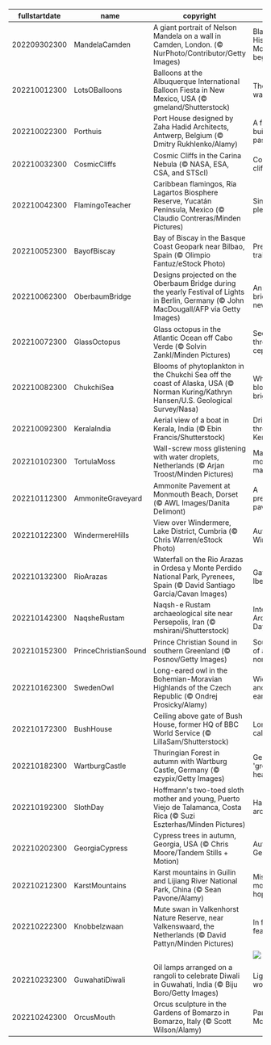 |fullstartdate|name|copyright|title|image|
|--|--|--|--|--|
202209302300|MandelaCamden|A giant portrait of Nelson Mandela on a wall in Camden, London. (© NurPhoto/Contributor/Getty Images)|Black History Month begins|![](/en-GB/2022/10/202209302300MandelaCamden.jpg)|
202210012300|LotsOBalloons|Balloons at the Albuquerque International Balloon Fiesta in New Mexico, USA (© gmeland/Shutterstock)|The oldest way to fly|![](/en-GB/2022/10/202210012300LotsOBalloons.jpg)|
202210022300|Porthuis|Port House designed by Zaha Hadid Architects, Antwerp, Belgium (© Dmitry Rukhlenko/Alamy)|A future built on the past|![](/en-GB/2022/10/202210022300Porthuis.jpg)|
202210032300|CosmicCliffs|Cosmic Cliffs in the Carina Nebula (© NASA, ESA, CSA, and STScI)|Cosmic cliffs|![](/en-GB/2022/10/202210032300CosmicCliffs.jpg)|
202210042300|FlamingoTeacher|Caribbean flamingos, Ría Lagartos Biosphere Reserve, Yucatán Peninsula, Mexico (© Claudio Contreras/Minden Pictures)|Single file, please!|![](/en-GB/2022/10/202210042300FlamingoTeacher.jpg)|
202210052300|BayofBiscay|Bay of Biscay in the Basque Coast Geopark near Bilbao, Spain (© Olimpio Fantuz/eStock Photo)|Prehistoric trails|![](/en-GB/2022/10/202210052300BayofBiscay.jpg)|
202210062300|OberbaumBridge|Designs projected on the Oberbaum Bridge during the yearly Festival of Lights in Berlin, Germany (© John MacDougall/AFP via Getty Images)|An old bridge in a new light|![](/en-GB/2022/10/202210062300OberbaumBridge.jpg)|
202210072300|GlassOctopus|Glass octopus in the Atlantic Ocean off Cabo Verde (© Solvin Zankl/Minden Pictures)|See-through cephalopod|![](/en-GB/2022/10/202210072300GlassOctopus.jpg)|
202210082300|ChukchiSea|Blooms of phytoplankton in the Chukchi Sea off the coast of Alaska, USA (© Norman Kuring/Kathryn Hansen/U.S. Geological Survey/Nasa)|What's blooming so brightly?|![](/en-GB/2022/10/202210082300ChukchiSea.jpg)|
202210092300|KeralaIndia|Aerial view of a boat in Kerala, India (© Ebin Francis/Shutterstock)|Drifting through Kerala|![](/en-GB/2022/10/202210092300KeralaIndia.jpg)|
202210102300|TortulaMoss|Wall-screw moss glistening with water droplets, Netherlands (© Arjan Troost/Minden Pictures)|Magnificent moss, magnified|![](/en-GB/2022/10/202210102300TortulaMoss.jpg)|
202210112300|AmmoniteGraveyard|Ammonite Pavement at Monmouth Beach, Dorset (© AWL Images/Danita Delimont)|A prehistoric pavement|![](/en-GB/2022/10/202210112300AmmoniteGraveyard.jpg)|
202210122300|WindermereHills|View over Windermere, Lake District, Cumbria (© Chris Warren/eStock Photo)|Autumn on Windermere|![](/en-GB/2022/10/202210122300WindermereHills.jpg)|
202210132300|RioArazas|Waterfall on the Rio Arazas in Ordesa y Monte Perdido National Park, Pyrenees, Spain (© David Santiago Garcia/Cavan Images)|Gateway to Iberia|![](/en-GB/2022/10/202210132300RioArazas.jpg)|
202210142300|NaqsheRustam|Naqsh-e Rustam archaeological site near Persepolis, Iran (© mshirani/Shutterstock)|International Archaeology Day|![](/en-GB/2022/10/202210142300NaqsheRustam.jpg)|
202210152300|PrinceChristianSound|Prince Christian Sound in southern Greenland (© Posnov/Getty Images)|Southern tip of a northern isle|![](/en-GB/2022/10/202210152300PrinceChristianSound.jpg)|
202210162300|SwedenOwl|Long-eared owl in the Bohemian-Moravian Highlands of the Czech Republic (© Ondrej Prosicky/Alamy)|Widespread and long-eared|![](/en-GB/2022/10/202210162300SwedenOwl.jpg)|
202210172300|BushHouse|Ceiling above gate of Bush House, former HQ of BBC World Service (© LillaSam/Shutterstock)|London calling|![](/en-GB/2022/10/202210172300BushHouse.jpg)|
202210182300|WartburgCastle|Thuringian Forest in autumn with Wartburg Castle, Germany (© ezypix/Getty Images)|Germany's 'green heart'|![](/en-GB/2022/10/202210182300WartburgCastle.jpg)|
202210192300|SlothDay|Hoffmann's two-toed sloth mother and young, Puerto Viejo de Talamanca, Costa Rica (© Suzi Eszterhas/Minden Pictures)|Hangin' around|![](/en-GB/2022/10/202210192300SlothDay.jpg)|
202210202300|GeorgiaCypress|Cypress trees in autumn, Georgia, USA (© Chris Moore/Tandem Stills + Motion)|Autumn in Georgia|![](/en-GB/2022/10/202210202300GeorgiaCypress.jpg)|
202210212300|KarstMountains|Karst mountains in Guilin and Lijiang River National Park, China (© Sean Pavone/Alamy)|Misty mountain hop|![](/en-GB/2022/10/202210212300KarstMountains.jpg)|
202210222300|Knobbelzwaan|Mute swan in Valkenhorst Nature Reserve, near Valkenswaard, the Netherlands (© David Pattyn/Minden Pictures)|In fine feather|![](/en-GB/2022/10/202210222300Knobbelzwaan.jpg)|
||||![](/en-GB/2022/10/.jpg)|
202210232300|GuwahatiDiwali|Oil lamps arranged on a rangoli to celebrate Diwali in Guwahati, India (© Biju Boro/Getty Images)|Lighting the world|![](/en-GB/2022/10/202210232300GuwahatiDiwali.jpg)|
202210242300|OrcusMouth|Orcus sculpture in the Gardens of Bomarzo in Bomarzo, Italy (© Scott Wilson/Alamy)|Park of the Monsters|![](/en-GB/2022/10/202210242300OrcusMouth.jpg)|
